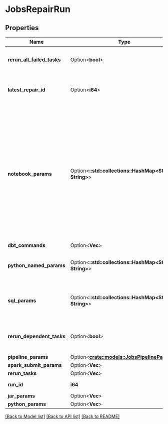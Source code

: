 # JobsRepairRun

## Properties

Name | Type | Description | Notes
------------ | ------------- | ------------- | -------------
**rerun_all_failed_tasks** | Option<**bool**> | If true, repair all failed tasks. Only one of `rerun_tasks` or `rerun_all_failed_tasks` can be used. | [optional][default to false]
**latest_repair_id** | Option<**i64**> | The ID of the latest repair. This parameter is not required when repairing a run for the first time, but must be provided on subsequent requests to repair the same run. | [optional]
**notebook_params** | Option<**::std::collections::HashMap<String, String>**> | A map from keys to values for jobs with notebook task, for example `\\\"notebook_params\\\": {\\\"name\\\": \\\"john doe\\\", \\\"age\\\": \\\"35\\\"}`. The map is passed to the notebook and is accessible through the [Dbutilswidgets.get](https://docs.databricks.com/dev-tools/databricks-utils.html) function.  If not specified upon `run-now`, the triggered run uses the job’s base parameters.  notebook_params cannot be specified in conjunction with jar_params.  Use [Task parameter variables](https://docs.databricks.com/jobs.html#parameter-variables) to set parameters containing information about job runs.  The JSON representation of this field (for example `{\\\"notebook_params\\\":{\\\"name\\\":\\\"john doe\\\",\\\"age\\\":\\\"35\\\"}}`) cannot exceed 10,000 bytes.  | [optional]
**dbt_commands** | Option<**Vec<String>**> |  | [optional]
**python_named_params** | Option<**::std::collections::HashMap<String, String>**> | A map from keys to values for jobs with Python wheel task, for example `\"python_named_params\": {\"name\": \"task\", \"data\": \"dbfs:/path/to/Datajson\"}`. | [optional]
**sql_params** | Option<**::std::collections::HashMap<String, String>**> | A map from keys to values for jobs with SQL task, for example `\"sql_params\": {\"name\": \"john doe\", \"age\": \"35\"}`. The SQL alert task does not support custom parameters. | [optional]
**rerun_dependent_tasks** | Option<**bool**> | If true, repair all tasks that depend on the tasks in `rerun_tasks`, even if they were previously successful. Can be also used in combination with `rerun_all_failed_tasks`. | [optional][default to false]
**pipeline_params** | Option<[**crate::models::JobsPipelineParams**](JobsPipelineParams.md)> |  | [optional]
**spark_submit_params** | Option<**Vec<String>**> |  | [optional]
**rerun_tasks** | Option<**Vec<String>**> |  | [optional]
**run_id** | **i64** | The job run ID of the run to repair. The run must not be in progress. | 
**jar_params** | Option<**Vec<String>**> |  | [optional]
**python_params** | Option<**Vec<String>**> |  | [optional]

[[Back to Model list]](../README.md#documentation-for-models) [[Back to API list]](../README.md#documentation-for-api-endpoints) [[Back to README]](../README.md)


